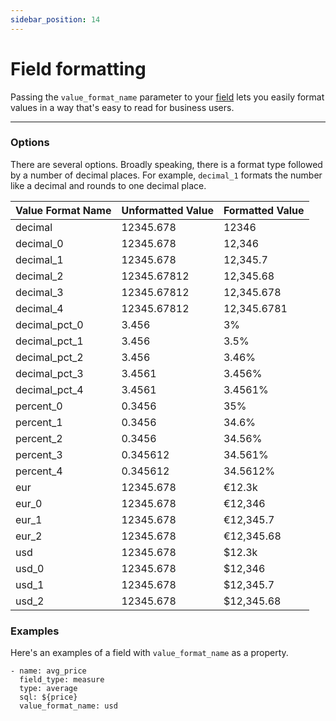 ```yaml
---
sidebar_position: 14
---
```


# Field formatting

Passing the `value_format_name` parameter to your [field](9_field.md) lets you easily format values in a way that's easy to read for business users.

---

### Options

There are several options. Broadly speaking, there is a format type followed by a number of decimal places. For example, `decimal_1` formats the number like a decimal and rounds to one decimal place.

Value Format Name | Unformatted Value | Formatted Value
---|---|---
decimal | 12345.678 | 12346
decimal_0 | 12345.678 | 12,346
decimal_1 | 12345.678 | 12,345.7
decimal_2 | 12345.67812 | 12,345.68
decimal_3 | 12345.67812 | 12,345.678
decimal_4 | 12345.67812 | 12,345.6781
decimal_pct_0 | 3.456 | 3%
decimal_pct_1 | 3.456 | 3.5%
decimal_pct_2 | 3.456 | 3.46%
decimal_pct_3 | 3.4561 | 3.456%
decimal_pct_4 | 3.4561 | 3.4561%
percent_0 | 0.3456 | 35%
percent_1 | 0.3456 | 34.6%
percent_2 | 0.3456 | 34.56%
percent_3 | 0.345612 | 34.561%
percent_4 | 0.345612 | 34.5612%
eur | 12345.678 | €12.3k
eur_0 | 12345.678 | €12,346
eur_1 | 12345.678 | €12,345.7
eur_2 | 12345.678 | €12,345.68
usd | 12345.678 | $12.3k
usd_0 | 12345.678 | $12,346
usd_1 | 12345.678 | $12,345.7
usd_2 | 12345.678 | $12,345.68


### Examples

Here's an examples of a field with `value_format_name` as a property.

```
- name: avg_price
  field_type: measure
  type: average
  sql: ${price}
  value_format_name: usd 
```

